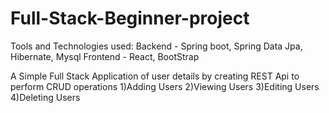 # Full-Stack-Beginner-project

Tools and Technologies used:
Backend - Spring boot, Spring Data Jpa, Hibernate, Mysql
Frontend - React, BootStrap

A Simple Full Stack Application of user details by creating REST Api to perform CRUD operations
1)Adding Users
2)Viewing Users
3)Editing Users
4)Deleting Users




